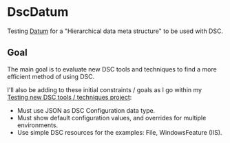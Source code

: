 # DscDatum

Testing [Datum](https://github.com/gaelcolas/Datum) for a "Hierarchical data meta structure" to be used with DSC.

## Goal

The main goal is to evaluate new DSC tools and techniques to find a more efficient method of using DSC.

I'll also be adding to these initial constraints / goals as I go within my
[Testing new DSC tools / techniques project](https://github.com/adamrushuk/DscDatum/projects/1):

- Must use JSON as DSC Configuration data type.
- Must show default configuration values, and overrides for multiple environments.
- Use simple DSC resources for the examples: File, WindowsFeature (IIS).
